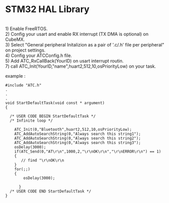 # STM32 HAL Library

<br />
1) Enable FreeRTOS.
<br />
2) Config your usart and enable RX interrupt (TX DMA is optional) on CubeMX.
<br />
3) Select "General peripheral Initalizion as a pair of '.c/.h' file per peripheral" on project settings.
<br />
4) Config your ATCConfig.h file.
<br />
5) Add  ATC_RxCallBack(YourID) on usart interrupt routin.
<br />
7) call  ATC_Init(YourID,"name",huart2,512,10,osPriorityLow) on your task.
<br />

example :
```
#include "ATC.h"
.
.
.
void StartDefaultTask(void const * argument)
{

  /* USER CODE BEGIN StartDefaultTask */
  /* Infinite loop */

	ATC_Init(0,"Bluetooth",huart2,512,10,osPriorityLow);
	ATC_AddAutoSearchString(0,"Always search this string1");
	ATC_AddAutoSearchString(0,"Always search this string2");
	ATC_AddAutoSearchString(0,"Always search this string3");
	osDelay(3000);
	if(ATC_Send(0,"AT\r\n",1000,2,"\r\nOK\r\n","\r\nERROR\r\n") == 1)
	{
	   // find "\r\nOK\r\n
	}
  	for(;;)
  	{
		osDelay(3000);

	  }
  /* USER CODE END StartDefaultTask */
}


```
